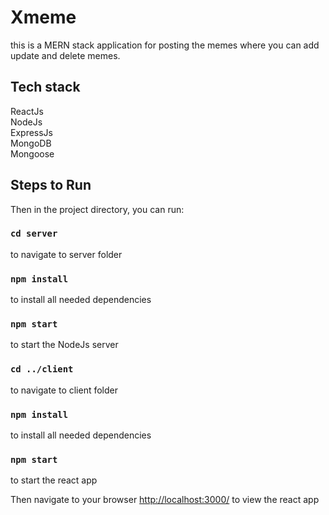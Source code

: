 # Xmeme
this is a MERN stack application for posting the memes where you can add update and delete memes.

## Tech stack 
ReactJs<br/>
NodeJs<br/>
ExpressJs<br/>
MongoDB <br/>
Mongoose


## Steps to Run 

Then in the project directory, you can run:

### `cd server`
to navigate to server folder

### `npm install`
to install all needed dependencies

### `npm start`
to start the NodeJs server

### `cd ../client`
to navigate to client folder

### `npm install`
to install all needed dependencies

### `npm start`
to start the react app

Then navigate to your browser <a href="http://localhost:3000/">http://localhost:3000/</a> to view the react app
<br/>

